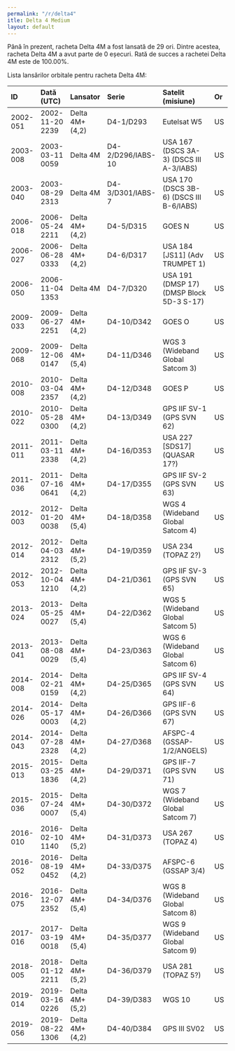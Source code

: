 ```yaml
---
permalink: "/r/delta4"
itle: Delta 4 Medium
layout: default
---
```


Până în prezent, racheta Delta 4M a fost lansată de 29 ori.
Dintre acestea, racheta Delta 4M a avut parte de 0 eșecuri.
Rată de succes a rachetei Delta 4M este de 100.00%.

Lista lansărilor orbitale pentru racheta Delta 4M:


| ID       | Dată (UTC)      | Lansator       | Serie             | Satelit (misiune)                        | Or   | Centru    | R   |
|:---------|:----------------|:---------------|:------------------|:-----------------------------------------|:-----|:----------|:----|
| 2002-051 | 2002-11-20 2239 | Delta 4M+(4,2) | D4-1/D293         | Eutelsat W5                              | US   | CC+SLC37B | S   |
| 2003-008 | 2003-03-11 0059 | Delta 4M       | D4-2/D296/IABS-10 | USA 167 (DSCS 3A-3) (DSCS III A-3/IABS)  | US   | CC+SLC37B | S   |
| 2003-040 | 2003-08-29 2313 | Delta 4M       | D4-3/D301/IABS-7  | USA 170 (DSCS 3B-6) (DSCS III B-6/IABS)  | US   | CC+SLC37B | S   |
| 2006-018 | 2006-05-24 2211 | Delta 4M+(4,2) | D4-5/D315         | GOES N                                   | US   | CC+SLC37B | S   |
| 2006-027 | 2006-06-28 0333 | Delta 4M+(4,2) | D4-6/D317         | USA 184       [JS11] (Adv TRUMPET 1)     | US   | VS+SLC6   | S   |
| 2006-050 | 2006-11-04 1353 | Delta 4M       | D4-7/D320         | USA 191 (DMSP 17) (DMSP Block 5D-3 S-17) | US   | VS+SLC6   | S   |
| 2009-033 | 2009-06-27 2251 | Delta 4M+(4,2) | D4-10/D342        | GOES O                                   | US   | CC+SLC37B | S   |
| 2009-068 | 2009-12-06 0147 | Delta 4M+(5,4) | D4-11/D346        | WGS 3 (Wideband Global Satcom 3)         | US   | CC+SLC37B | S   |
| 2010-008 | 2010-03-04 2357 | Delta 4M+(4,2) | D4-12/D348        | GOES P                                   | US   | CC+SLC37B | S   |
| 2010-022 | 2010-05-28 0300 | Delta 4M+(4,2) | D4-13/D349        | GPS IIF SV-1 (GPS SVN 62)                | US   | CC+SLC37B | S   |
| 2011-011 | 2011-03-11 2338 | Delta 4M+(4,2) | D4-16/D353        | USA 227      [SDS17] (QUASAR 17?)        | US   | CC+SLC37B | S   |
| 2011-036 | 2011-07-16 0641 | Delta 4M+(4,2) | D4-17/D355        | GPS IIF SV-2 (GPS SVN 63)                | US   | CC+SLC37B | S   |
| 2012-003 | 2012-01-20 0038 | Delta 4M+(5,4) | D4-18/D358        | WGS 4 (Wideband Global Satcom 4)         | US   | CC+SLC37B | S   |
| 2012-014 | 2012-04-03 2312 | Delta 4M+(5,2) | D4-19/D359        | USA 234 (TOPAZ 2?)                       | US   | VS+SLC6   | S   |
| 2012-053 | 2012-10-04 1210 | Delta 4M+(4,2) | D4-21/D361        | GPS IIF SV-3 (GPS SVN 65)                | US   | CC+SLC37B | S   |
| 2013-024 | 2013-05-25 0027 | Delta 4M+(5,4) | D4-22/D362        | WGS 5 (Wideband Global Satcom 5)         | US   | CC+SLC37B | S   |
| 2013-041 | 2013-08-08 0029 | Delta 4M+(5,4) | D4-23/D363        | WGS 6 (Wideband Global Satcom 6)         | US   | CC+SLC37B | S   |
| 2014-008 | 2014-02-21 0159 | Delta 4M+(4,2) | D4-25/D365        | GPS IIF SV-4 (GPS SVN 64)                | US   | CC+SLC37B | S   |
| 2014-026 | 2014-05-17 0003 | Delta 4M+(4,2) | D4-26/D366        | GPS IIF-6 (GPS SVN 67)                   | US   | CC+SLC37B | S   |
| 2014-043 | 2014-07-28 2328 | Delta 4M+(4,2) | D4-27/D368        | AFSPC-4 (GSSAP-1/2/ANGELS)               | US   | CC+SLC37B | S   |
| 2015-013 | 2015-03-25 1836 | Delta 4M+(4,2) | D4-29/D371        | GPS IIF-7 (GPS SVN 71)                   | US   | CC+SLC37B | S   |
| 2015-036 | 2015-07-24 0007 | Delta 4M+(5,4) | D4-30/D372        | WGS 7 (Wideband Global Satcom 7)         | US   | CC+SLC37B | S   |
| 2016-010 | 2016-02-10 1140 | Delta 4M+(5,2) | D4-31/D373        | USA 267 (TOPAZ 4)                        | US   | VS+SLC6   | S   |
| 2016-052 | 2016-08-19 0452 | Delta 4M+(4,2) | D4-33/D375        | AFSPC-6 (GSSAP 3/4)                      | US   | CC+SLC37B | S   |
| 2016-075 | 2016-12-07 2352 | Delta 4M+(5,4) | D4-34/D376        | WGS 8 (Wideband Global Satcom 8)         | US   | CC+SLC37B | S   |
| 2017-016 | 2017-03-19 0018 | Delta 4M+(5,4) | D4-35/D377        | WGS 9 (Wideband Global Satcom 9)         | US   | CC+SLC37B | S   |
| 2018-005 | 2018-01-12 2211 | Delta 4M+(5,2) | D4-36/D379        | USA 281 (TOPAZ 5?)                       | US   | VS+SLC6   | S   |
| 2019-014 | 2019-03-16 0226 | Delta 4M+(5,2) | D4-39/D383        | WGS 10                                   | US   | CC+SLC37B | S   |
| 2019-056 | 2019-08-22 1306 | Delta 4M+(4,2) | D4-40/D384        | GPS III SV02                             | US   | CC+SLC37B | S   |

